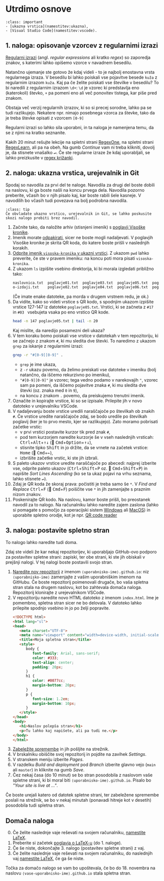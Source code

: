 # Utrdimo osnove

`````{admonition} Programska oprema
:class: important
- [ukazna vrstica](namestitev:ukazna),
- [Visual Studio Code](namestitev:vscode).
`````

## 1. naloga: opisovanje vzorcev z regularnimi izrazi

[Regularni izrazi](https://en.wikipedia.org/wiki/Regular_expression) 
(angl. _regular expressions_ ali kratko _regex_) so zaporedja znakov, 
s katerimi lahko opišemo vzorce v navadnem besedilu.

Natančno ujemanje ste gotovo že kdaj videli - to je najbolj enostavna vrsta regularnega izraza.
V besedilu bi lahko poiskali vse pojavitve besede `kuža` z regularnim izrazom `kuža`.
Kaj pa če želite poiskati vse številke v besedilu?
To bi naredili z regularnim izrazom `\d+`: 
`\d` je vzorec ki predstavlja eno (katerokoli) števko,
`+` pa pomeni eno ali več ponovitev tistega, kar piše pred znakom.

Obstaja več verzij regularnih izrazov, ki so si precej sorodne, lahko pa se tudi razlikujejo.
Nekatere npr. nimajo posebnega vzorca za števke, tako da je treba števke opisati z vzorcem `[0-9]`

Regularni izrazi so lahko sila uporabni, in ta naloga je namenjena temu,
da se z njimi na kratko seznanite. 

Kakih 20 minut rešujte lekcije na spletni strani [RegexOne](https://regexone.com),
na spletni strani [RegexLearn](https://regexlearn.com/learn/regex101), ali pa na obeh.
Na gumb _Continue_ vam ni treba klikniti, dovolj je, da stisnete vnašalko <kbd>↵</kbd>.
Če ste regularne izraze že kdaj uporabljali, se lahko preizkusite v 
[regex križanki](https://regexcrossword.com).

## 2. naloga: ukazna vrstica, urejevalnik in Git

Spodaj so navodila za prvi del te naloge.
Navodila za drugi del boste dobili na naslovu, ki ga boste našli na koncu prvega dela.
Navodila pozorno preberite, včasih bo v njih pisalo kaj, kar boste rabili šele kasneje.
V navodilih bo včasih tudi povezava na bolj podrobna navodila.

`````{admonition} Za napredne uporabnike
:class: tip
Če obvladate ukazno vrstico, urejevalnik in Git, se lahko poskusite skozi nalogo prebiti brez navodil.
`````

 1. Začnite tako, da naložite arhiv (stisnjeni imenik) s [poglavji Visoške kronike](05-utrdimo-osnove/visoska-kronika.zip).
 2. Imenik morate [odpakirati](faq:zip), sicer ne boste mogli nadaljevati.
    V poglavjih Visoške kronike je skrita QR koda, do katere boste prišli v naslednjih korakih.
 3. [Odprite imenik `visoska-kronika` v ukazni vrstici](faq:ukazna-imenik). 
    Z ukazom `pwd` lahko preverite, če ste v pravem imeniku: na koncu poti mora pisati `visoska-kronika`.
 4. Z ukazom `ls` izpišite vsebino direktorija, ki bi morala izgledati približno tako:
    ```bash
    naslovnica.txt  poglavje01.txt  poglavje03.txt  poglavje05.txt  poglavje07.txt  poglavje09.txt  poglavje11.txt  poglavje13.txt
    o-izdaji.txt    poglavje02.txt  poglavje04.txt  poglavje06.txt  poglavje08.txt  poglavje10.txt  poglavje12.txt  poglavje14.txt
    ```
    (Če imate enake datoteke, pa morda v drugem vrstnem redu, je ok.)
 5. Da vidite, kako so videti vrstice s QR kodo, 
    s spodnjim ukazom izpišite vrstice 127-147 iz datoteke `poglavje05.txt`.
    Vrstici, ki se začneta z `#17 ` in `#03 ` vsebujeta vsaka po eno vrstico QR kode.
    ```bash
    head -n 147 poglavje05.txt | tail -n 20
    ```
    Kaj mislite, da naredijo posamezni deli ukaza?
 6. V tem koraku bomo poiskali vse vrstice v datotekah v tem repozitoriju, ki se začnejo z znakom `#`, ki mu sledita dve števki. 
    To naredimo z ukazom `grep` za iskanje z regularnimi izrazi:
    ```bash
    grep -r "#[0-9][0-9]" .
    ```
    - `grep` je ime ukaza,
    - z `-r` ukazu povemo, da želimo preiskati vse datoteke v imeniku (bolj natančno, da iščemo rekurzivno po imeniku),
    - `"#[0-9][0-9]"` je vzorec; tega vedno podamo v narekovajih `"`, vzorec sam pa pomeni, da iščemo pojavitve znaka `#`,
      ki mu sledita dve števki (oz. znaka med `0` in `9`),
    - na koncu z znakom `.` povemo, da preiskujemo trenutni imenik.
 7. Označite in kopirajte vrstice, ki so se izpisale.
    Prilepite jih v novo datoteko v urejevalniku VSCode.
 8. V nadaljevanju boste vrstice uredili naraščajoče po številkah ob znakih `#`.
    Če vrstice uredite naraščajoče zdaj, se bodo uredile po številkah poglavij (ker je to prvo mesto, kjer se razlikujejo).
    Zato moramo pobrisati začetke vrstic:
    - v prvi vrstici postavite kurzor tik pred znak `#`,
    - pod tem kurzorjem naredite kurzorje še v vseh naslednjih vrsticah: <kbd>Ctrl</kbd>+<kbd>Alt</kbd>+<kbd>↑↓</kbd> (🍎 <kbd>Cmd</kbd>+<kbd>Option</kbd>+<kbd>↑↓</kbd>),
    - stisnite tipko <kbd>Shift</kbd> in jo držite, da se vrnete na začetek vrstice: <kbd>Home</kbd> (🍎 <kbd>Cmd</kbd>+<kbd>←</kbd>),
    - izbrišite začetke vrstic, ki ste jih izbrali.
 9. S paleto ukazov vrstice uredite naraščajoče po abecedi: najprej izberite vse, odprite paleto ukazov (<kbd>Ctrl</kbd>+<kbd>Shift</kbd>+<kbd>P</kbd> oz. 🍎 <kbd>Cmd</kbd>+<kbd>Shift</kbd>+<kbd>P</kbd>) in napišite _Sort Lines Ascending_ (ko se ta ukaz pojavi na vrhu seznama, lahko stisnete <kbd>↵</kbd>).
10. Zdaj je QR koda že skoraj prava: počistiti je treba samo še `*`.
    V _Find and Replace_ <kbd>Ctrl</kbd>+<kbd>F</kbd> (🍎 <kbd>Cmd</kbd>+<kbd>F</kbd>) poiščite vse `*` in jih zamenjajte s praznim nizom znakov.
11. Poskenirajte QR kodo. Na naslovu, kamor boste prišli, bo preostanek navodil za to nalogo.
    Na računalniku lahko naredite zajem zaslona (lahko si pomagate s pomočjo za operacijski sistem 
    [Windows](https://support.microsoft.com/en-us/windows/use-snipping-tool-to-capture-screenshots-00246869-1843-655f-f220-97299b865f6b) ali
    [MacOS](https://support.apple.com/en-us/102646)) 
    in uporabite spletno orodje, kot je npr. [QR code reader](https://qrcodedynamic.com/qr-reader)

## 3. naloga: postavite spletno stran

To nalogo lahko naredite tudi doma.

Zdaj ste videli že kar nekaj repozitorijev, ki uporabljajo GitHub-ovo
podporo za postavitev spletne strani: zapiski, ter obe strani, 
ki ste jih obiskali v prejšnji nalogi.
V tej nalogi boste postavili svojo stran.

1. [Naredite nov repozitorij](git:init) z imenom `⟨uporabnisko-ime⟩.github.io`:
   niz `⟨uporabnisko-ime⟩` zamenjajte z vašim uporabniškim imenom na GitHubu.
   Če boste repozitorij poimenovali drugače, bo vaša spletna stran stala
   na drugem naslovu, kot bo zahtevala domača naloga.
   Repozitorij klonirajte z urejevalnikom VSCode.
2. V repozitoriju naredite novo HTML datoteko z imenom `index.html`.
   Ime je pomembno, spletna stran sicer ne bo delovala.
   V datoteko lahko prilepite spodnjo vsebino in jo po želji popravite.
   ```html
   <!DOCTYPE html>
   <html lang="sl">
   <head>
      <meta charset="UTF-8">
      <meta name="viewport" content="width=device-width, initial-scale=1.0">
      <title>Moja spletna stran</title>
      <style>
         body {
            font-family: Arial, sans-serif;
            color: #333;
            text-align: center;
            padding: 20px;
         }
         h1 {
            color: #0077cc;
            margin-bottom: 20px;
         }
         p {
            font-size: 1.2em;
            margin-bottom: 10px;
         }
      </style>
   </head>
   <body>
      <h1>Naslov polepša stran</h1>
      <p>Tu lahko kaj napišete, ali pa tudi ne.</p>
   </body>
   </html>
   ```
3. [Zabeležite spremembe](git:osnovni-ukazi) in jih pošljite na strežnik.
4. V brskalniku obiščite svoj repozitorij in pojdite na zavihek _Settings_.
5. V stranskem meniju izberite _Pages_.
6. V razdelku _Build and deployment_ pod _Branch_ izberite glavno vejo
   (`main` ali `master`) in kliknite na gumb _Save_.
7. Čez nekaj časa (do 10 minut) se bo stran posodobila z naslovom 
   vaše spletne strani, ki bi moral biti `⟨uporabnisko-ime⟩.github.io`.
   Pisalo bo _"Your site is live at ..."_.

Če boste urejali katero od datotek spletne strani, ter zabeležene spremembe
poslali na strežnik, se bo v nekaj minutah (ponavadi hitreje kot v desetih)
posodobila tudi spletna stran.

## Domača naloga

0. Če želite naslednje vaje reševati na svojem računalniku, [namestite LaTeX](namestitev:latex).
1. Preberite si začetek [poglavja o LaTeX-u](06-uvod-v-latex) (do 1. naloge).
2. Če še niste, dokončajte 3. nalogo (postavitev spletne strani) z vaj.
3. Če želite naslednje vaje reševati na svojem računalniku, 
   do naslednjih vaj [namestite LaTeX](namestitev:latex), če ga še niste.

Točka za domačo nalogo se vam bo upoštevala, 
če bo do 18. novembra na naslovu `⟨vase-uporabnisko-ime⟩.github.io`
stala spletna stran.